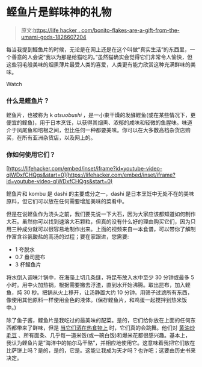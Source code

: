 # 鲣鱼片是鲜味神的礼物

> 原文:[https://life hacker . com/bonito-flakes-are-a-gift-from-the-umami-gods-1826607204](https://lifehacker.com/bonito-flakes-are-a-gift-from-the-umami-gods-1826607204)

每当我提到鲣鱼片的时候，无论是在网上还是在这个叫做“真实生活”的东西里，一个善意的人会说“我以为那是给猫吃的。”虽然猫确实会觉得它们非常令人愉快，但这些羽毛般美味的烟熏薄片最受人类的喜爱，人类更有能力欣赏这种充满鲜味的美味。

Watch

### 什么是鲣鱼片？

鲣鱼片，也被称为 k *atsuobushi* ，是一小束干燥的发酵鲣鱼(或在某些情况下，更便宜的鲣鱼)，用于日本烹饪，以获得其烟熏、浓郁的咸味和轻微的鱼腥味。味道介于凤尾鱼和培根之间，但比任何一种都要美味。你可以在大多数高档杂货店购买，在所有亚洲杂货店，以及网上的。

### 你如何使用它们？

 [https://lifehacker.com/embed/inset/iframe?id=youtube-video-qIWDxfCHQgs&start=0](https://lifehacker.com/embed/inset/iframe?id=youtube-video-qIWDxfCHQgs&start=0) 

鲣鱼片和 kombu 是 dashi 的主要成分之一，dashi 是日本烹饪中无处不在的美味原料，但它们可以放在任何需要增加美味的菜肴中。

但是在说鲣鱼作为浇头之前，我们要先说一下大石，因为大家应该都知道如何制作大石。虽然你可以找到速溶大石颗粒，但真的没有什么好的理由购买它们，因为只用三种成分就可以很容易地制作出来。上面的视频来自一本食谱，可以带你了解制作富含谷氨酸盐的高汤的过程；要在家跟进，您需要:

*   1 夸脱水
*   0.7 盎司昆布
*   3 杯鲣鱼片

将水倒入调味汁锅中，在海藻上切几条缝，将昆布放入水中至少 30 分钟或最多 5 小时。用中火加热锅，根据需要撇去浮渣，直到水开始沸腾。取出昆布，加入鲣鱼，炖 30 秒。把锅从火上移开，让汤静置大约 10 分钟。用筛子过滤所有东西，像使用其他原料一样使用金色的液体。(保存鲣鱼片，和鸡蛋一起搅拌到热米饭中。)

除了鱼子酱，鲣鱼片是我吃过的最美味的配菜。是的，它们给你放在上面的任何东西都带来了鲜味，但是 [当它们洒在热食物上](https://www.youtube.com/watch?v=NmB2B6F7lXQ) 时，它们真的会跳舞。他们对 [黄油炒毛豆](https://skillet.lifehacker.com/saute-edamame-in-butter-and-garlic-1822627301) 、所有面条、几乎每一道米饭(或一碗白饭)和爆米花都很感兴趣。基本上，我认为鲣鱼片是“海洋中的帕尔马干酪”，并相应地使用它。这意味着我把它们放在比萨饼上吗？是的，是的，它是。这能让我成为天才吗？也许吧；这要由历史书来决定。